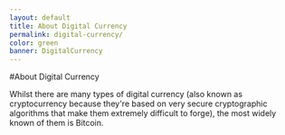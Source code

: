 ```yaml
---
layout: default
title: About Digital Currency
permalink: digital-currency/
color: green
banner: DigitalCurrency
---
```


#About Digital Currency

Whilst there are many types of digital currency (also known as cryptocurrency because they're based on very secure cryptographic algorithms that make them extremely difficult to forge), the most widely known of them is Bitcoin.